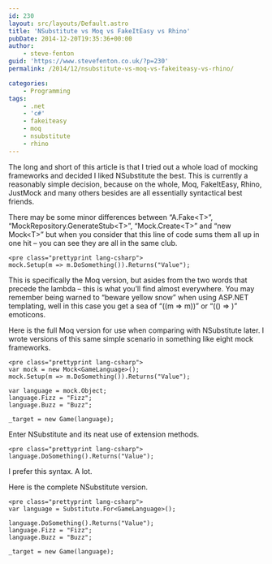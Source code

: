 ```yaml
---
id: 230
layout: src/layouts/Default.astro
title: 'NSubstitute vs Moq vs FakeItEasy vs Rhino'
pubDate: 2014-12-20T19:35:36+00:00
author:
    - steve-fenton
guid: 'https://www.stevefenton.co.uk/?p=230'
permalink: /2014/12/nsubstitute-vs-moq-vs-fakeiteasy-vs-rhino/

categories:
    - Programming
tags:
    - .net
    - 'c#'
    - fakeiteasy
    - moq
    - nsubstitute
    - rhino
---
```


The long and short of this article is that I tried out a whole load of mocking frameworks and decided I liked NSubstitute the best. This is currently a reasonably simple decision, because on the whole, Moq, FakeItEasy, Rhino, JustMock and many others besides are all essentially syntactical best friends.

There may be some minor differences between “A.Fake&lt;T&gt;”, “MockRepository.GenerateStub&lt;T&gt;”, “Mock.Create&lt;T&gt;” and “new Mock&lt;T&gt;” but when you consider that this line of code sums them all up in one hit – you can see they are all in the same club.

```
<pre class="prettyprint lang-csharp">
mock.Setup(m => m.DoSomething()).Returns("Value");
```

This is specifically the Moq version, but asides from the two words that precede the lambda – this is what you’ll find almost everywhere. You may remember being warned to “beware yellow snow” when using ASP.NET templating, well in this case you get a sea of “((m =&gt; m))” or “(() =&gt; )” emoticons.

Here is the full Moq version for use when comparing with NSubstitute later. I wrote versions of this same simple scenario in something like eight mock frameworks.

```
<pre class="prettyprint lang-csharp">
var mock = new Mock<GameLanguage>();
mock.Setup(m => m.DoSomething()).Returns("Value");

var language = mock.Object;
language.Fizz = "Fizz";
language.Buzz = "Buzz";

_target = new Game(language);
```

Enter NSubstitute and its neat use of extension methods.

```
<pre class="prettyprint lang-csharp">
language.DoSomething().Returns("Value");
```

I prefer this syntax. A lot.

Here is the complete NSubstitute version.

```
<pre class="prettyprint lang-csharp">
var language = Substitute.For<GameLanguage>();

language.DoSomething().Returns("Value");
language.Fizz = "Fizz";
language.Buzz = "Buzz";

_target = new Game(language);
```